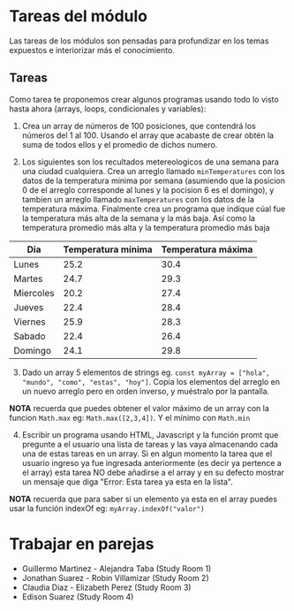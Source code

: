 # Tareas del módulo

Las tareas de los módulos son pensadas para profundizar en los temas expuestos e interiorizar más el conocimiento. 

## Tareas

Como tarea te proponemos crear algunos programas usando todo lo visto hasta ahora (arrays, loops, condicionales y variables):

1. Crea un array de números de 100 posiciones, que contendrá los números del 1 al 100. Usando el array que acabaste de crear obtén la suma de todos ellos y el promedio de dichos numero.

2. Los siguientes son los recultados metereologicos de una semana para una ciudad cualquiera. 
Crea un arreglo llamado `minTemperatures` con los datos de la temperatura mínima por semana (asumiendo que la posicion 0 de el arreglo corresponde al lunes y la pocision 6 es el domingo), y tambien un arreglo llamado `maxTemperatures` con los datos de la temperatura máxima.
Finalmente crea un programa que indique cúal fue la temperatura más alta de la semana y la más baja. Así como la temperatura promedio más alta y la temperatura promedio más baja

  | Dia | Temperatura mínima | Temperatura máxima |
  |----------|----------|----------|
  | Lunes    | 25.2  | 30.4   |
  | Martes    | 24.7   | 29.3   |
  | Miercoles   | 20.2   | 27.4   |
  | Jueves   | 22.4   | 28.4   |
  | Viernes   | 25.9   | 28.3   |
  | Sabado   | 22.4   | 26.4   |
  | Domingo   | 24.1   | 29.8   |

3. Dado un array 5 elementos de strings eg. `const myArray = ["hola", "mundo", "como", "estas", "hoy"]`. Copia los elementos del arreglo en un nuevo arreglo pero en orden inverso, y muéstralo por la pantalla.

**NOTA** recuerda que puedes obtener el valor máximo de un array con la funcion `Math.max` eg: `Math.max([2,3,4])`. Y el mínimo con `Math.min`

4. Escribir un programa usando HTML, Javascript y la función promt que pregunte a el usuario una lista de tareas y las vaya almacenando cada una de estas tareas en un array. Si en algun momento la tarea que el usuario ingreso ya fue ingresada anteriormente (es decir ya pertence a el array) esta tarea NO debe añadirse a el array y en su defecto mostrar un mensaje que diga "Error: Esta tarea ya esta en la lista".

**NOTA** recuerda que para saber si un elemento ya esta en el array puedes usar la función indexOf eg: `myArray.indexOf("valor")`

# Trabajar en parejas
  - Guillermo Martinez - Alejandra Taba (Study Room 1)
  - Jonathan Suarez - Robin Villamizar (Study Room 2)
  - Claudia Diaz - Elizabeth Perez (Study Room 3)
  - Edison Suarez (Study Room 4)